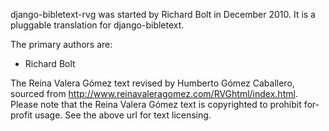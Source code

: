 django-bibletext-rvg was started by Richard Bolt in December 2010. It is a pluggable translation for django-bibletext.

The primary authors are:

* Richard Bolt

The Reina Valera Gómez text revised by Humberto Gómez Caballero, sourced from http://www.reinavaleragomez.com/RVGhtml/index.html.
Please note that the Reina Valera Gómez text is copyrighted to prohibit for-profit usage. See the above url for text licensing.